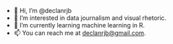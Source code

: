 - 👋 Hi, I’m @declanrjb
- 👀 I’m interested in data journalism and visual rhetoric.
- 🌱 I’m currently learning machine learning in R.
- 📫 You can reach me at declanrjb@gmail.com.

<!---
declanrjb/declanrjb is a ✨ special ✨ repository because its `README.md` (this file) appears on your GitHub profile.
You can click the Preview link to take a look at your changes.
--->
